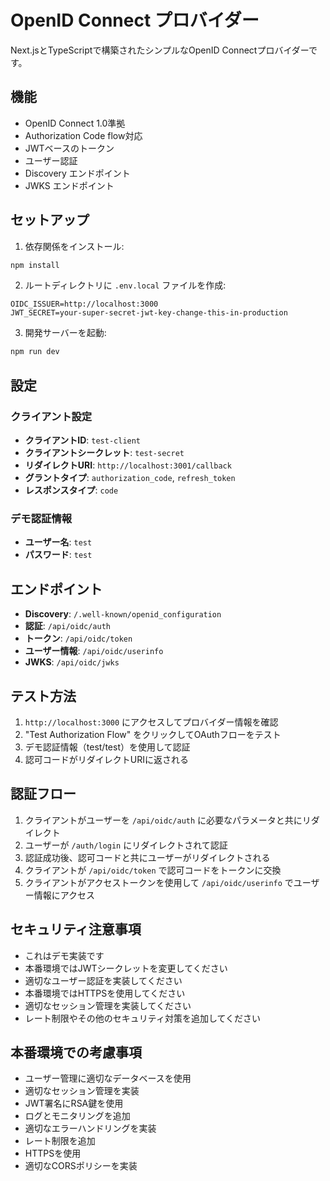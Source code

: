 # OpenID Connect プロバイダー

Next.jsとTypeScriptで構築されたシンプルなOpenID Connectプロバイダーです。

## 機能

- OpenID Connect 1.0準拠
- Authorization Code flow対応
- JWTベースのトークン
- ユーザー認証
- Discovery エンドポイント
- JWKS エンドポイント

## セットアップ

1. 依存関係をインストール:
```bash
npm install
```

2. ルートディレクトリに `.env.local` ファイルを作成:
```env
OIDC_ISSUER=http://localhost:3000
JWT_SECRET=your-super-secret-jwt-key-change-this-in-production
```

3. 開発サーバーを起動:
```bash
npm run dev
```

## 設定

### クライアント設定
- **クライアントID**: `test-client`
- **クライアントシークレット**: `test-secret`
- **リダイレクトURI**: `http://localhost:3001/callback`
- **グラントタイプ**: `authorization_code`, `refresh_token`
- **レスポンスタイプ**: `code`

### デモ認証情報
- **ユーザー名**: `test`
- **パスワード**: `test`

## エンドポイント

- **Discovery**: `/.well-known/openid_configuration`
- **認証**: `/api/oidc/auth`
- **トークン**: `/api/oidc/token`
- **ユーザー情報**: `/api/oidc/userinfo`
- **JWKS**: `/api/oidc/jwks`

## テスト方法

1. `http://localhost:3000` にアクセスしてプロバイダー情報を確認
2. "Test Authorization Flow" をクリックしてOAuthフローをテスト
3. デモ認証情報（test/test）を使用して認証
4. 認可コードがリダイレクトURIに返される

## 認証フロー

1. クライアントがユーザーを `/api/oidc/auth` に必要なパラメータと共にリダイレクト
2. ユーザーが `/auth/login` にリダイレクトされて認証
3. 認証成功後、認可コードと共にユーザーがリダイレクトされる
4. クライアントが `/api/oidc/token` で認可コードをトークンに交換
5. クライアントがアクセストークンを使用して `/api/oidc/userinfo` でユーザー情報にアクセス

## セキュリティ注意事項

- これはデモ実装です
- 本番環境ではJWTシークレットを変更してください
- 適切なユーザー認証を実装してください
- 本番環境ではHTTPSを使用してください
- 適切なセッション管理を実装してください
- レート制限やその他のセキュリティ対策を追加してください

## 本番環境での考慮事項

- ユーザー管理に適切なデータベースを使用
- 適切なセッション管理を実装
- JWT署名にRSA鍵を使用
- ログとモニタリングを追加
- 適切なエラーハンドリングを実装
- レート制限を追加
- HTTPSを使用
- 適切なCORSポリシーを実装
